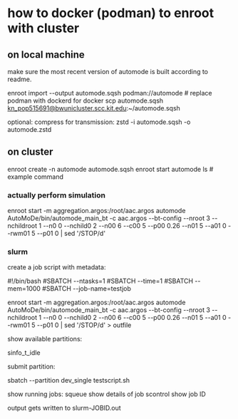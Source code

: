 # how to docker (podman) to enroot with cluster
## on local machine
make sure the most recent version of automode is built according to readme.

enroot import --output automode.sqsh podman://automode # replace podman with dockerd for docker
scp automode.sqsh  kn_pop515691@bwunicluster.scc.kit.edu:~/automode.sqsh

optional:
compress for transmission:
zstd -i automode.sqsh -o automode.zstd

## on cluster

enroot create -n automode automode.sqsh
enroot start automode ls # example command

### actually perform simulation
enroot start -m aggregation.argos:/root/aac.argos automode AutoMoDe/bin/automode_main_bt -c aac.argos --bt-config --nroot 3 --nchildroot 1 --n0 0 --nchild0 2 --n00 6 --c00 5 --p00 0.26 --n01 5 --a01 0 --rwm01 5 --p01 0 | sed '/STOP/d'

### slurm

create a job script with metadata:

#!/bin/bash
#SBATCH --ntasks=1
#SBATCH --time=1
#SBATCH --mem=1000
#SBATCH --job-name=testjob

enroot start -m aggregation.argos:/root/aac.argos automode AutoMoDe/bin/automode_main_bt -c aac.argos --bt-config --nroot 3 --nchildroot 1 --n0 0 --nchild0 2 --n00 6 --c00 5 --p00 0.26 --n01 5 --a01 0 --rwm01 5 --p01 0 | sed '/STOP/d' > outfile


show available partitions:

sinfo_t_idle

submit partition:

sbatch --partition dev_single testscript.sh

show running jobs:
squeue
show details of job
scontrol show job ID

output gets written to slurm-JOBID.out


